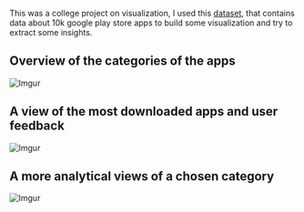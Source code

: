 This was a college project on visualization, I used this [dataset](https://www.kaggle.com/lava18/google-play-store-apps), that contains data about 10k google play store apps to build some visualization and try to extract some insights.

## Overview of the categories of the apps
![Imgur](https://i.imgur.com/hiTWMnC.png)  
  
  
## A view of the most downloaded apps and user feedback
![Imgur](https://i.imgur.com/52PYma2.png)
  
  
## A more analytical views of a chosen category
![Imgur](https://i.imgur.com/ZCCDg71.png)
